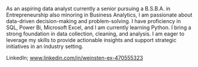As an aspiring data analyst currently a senior pursuing a B.S.B.A. in Entrepreneurship also minoring in Business Analytics, I am passionate about data-driven decision-making and problem-solving. I have proficiency in SQL, Power Bi, Microsoft Excel, and I am currently learning Python. I bring a strong foundation in data collection, cleaning, and analysis. I am eager to leverage my skills to provide actionable insights and support strategic initiatives in an industry setting. 

LinkedIn; www.linkedin.com/in/weinsten-ex-470555323
